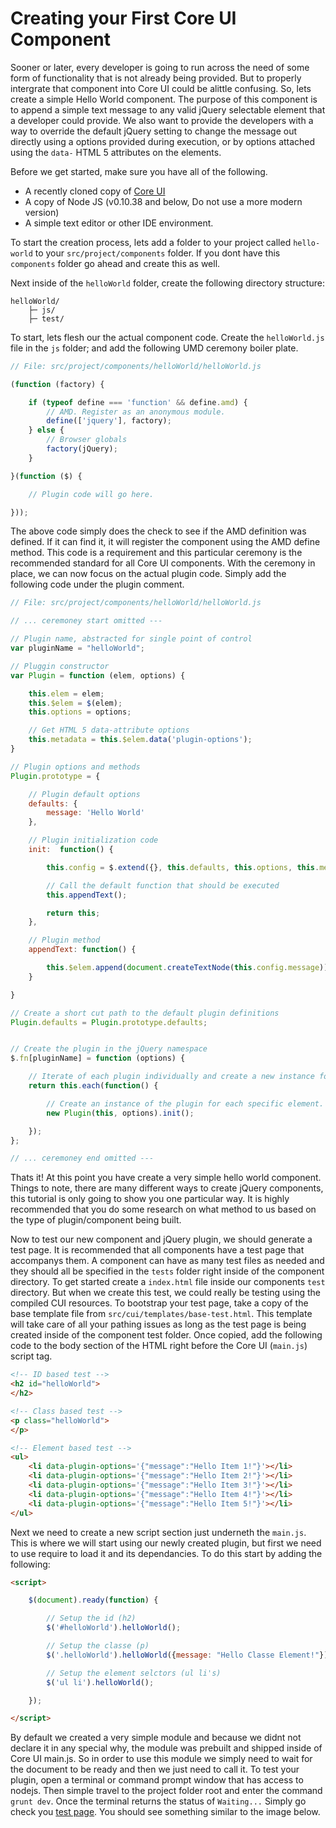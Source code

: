 # Creating your First Core UI Component

Sooner or later, every developer is going to run across the need of some form of functionality that is not already being provided. But to properly intergrate that component into Core UI could be alittle confusing. So, lets create a simple Hello World component. The purpose of this component is to append a simple text message to any valid jQuery selectable element that a developer could provide. We also want to provide the developers with a way to override the default jQuery setting to change the message out directly using a options provided during execution, or by options attached using the `data-` HTML 5 attributes on the elements.

Before we get started, make sure you have all of the following.

- A recently cloned copy of [Core UI](https://github.com/ny/coreui)
- A copy of Node JS (v0.10.38 and below, Do not use a more modern version)
- A simple text editor or other IDE environment.

To start the creation process, lets add a folder to your project called `hello-world` to your `src/project/components` folder. If you dont have this `components` folder go ahead and create this as well.

Next inside of the `helloWorld` folder, create the following directory structure:

```
helloWorld/
    ├─ js/
    ├─ test/
```

To start, lets flesh our the actual component code. Create the `helloWorld.js` file in the `js` folder; and add the following UMD ceremony boiler plate.

```js
// File: src/project/components/helloWorld/helloWorld.js

(function (factory) {

    if (typeof define === 'function' && define.amd) {
        // AMD. Register as an anonymous module.
        define(['jquery'], factory);
    } else {
        // Browser globals
        factory(jQuery);
    }

}(function ($) {

    // Plugin code will go here.

}));
```

The above code simply does the check to see if the AMD definition was defined. If it can find it, it will register the component using the AMD define method. This code is a requirement and this particular ceremony is the recommended standard for all Core UI components. With the ceremony in place, we can now focus on the actual plugin code. Simply add the following code under the plugin comment.

```js
// File: src/project/components/helloWorld/helloWorld.js

// ... ceremoney start omitted ---

// Plugin name, abstracted for single point of control
var pluginName = "helloWorld";

// Pluggin constructor
var Plugin = function (elem, options) {

    this.elem = elem;
    this.$elem = $(elem);
    this.options = options;

    // Get HTML 5 data-attribute options
    this.metadata = this.$elem.data('plugin-options');
}

// Plugin options and methods
Plugin.prototype = {

    // Plugin default options
    defaults: {
        message: 'Hello World'
    },

    // Plugin initialization code
    init:  function() {

        this.config = $.extend({}, this.defaults, this.options, this.metadata);

        // Call the default function that should be executed
        this.appendText();

        return this;
    },

    // Plugin method
    appendText: function() {

        this.$elem.append(document.createTextNode(this.config.message));
    }

}

// Create a short cut path to the default plugin definitions
Plugin.defaults = Plugin.prototype.defaults;


// Create the plugin in the jQuery namespace
$.fn[pluginName] = function (options) {

    // Iterate of each plugin individually and create a new instance for each occurance.
    return this.each(function() {

        // Create an instance of the plugin for each specific element.
        new Plugin(this, options).init();

    });
};

// ... ceremoney end omitted ---


```

Thats it! At this point you have create a very simple hello world component. Things to note, there are many different ways to create jQuery components, this tutorial is only going to show you one particular way. It is highly recommended that you do some research on what method to us based on the type of plugin/component being built.

Now to test our new component and jQuery plugin, we should generate a test page. It is recommended that all components have a test page that accompanys them. A component can have as many test files as needed and they should all be specified in the `tests` folder right inside of the component directory. To get started create a `index.html` file inside our components `test` directory. But when we create this test, we could really be testing using the compiled CUI resources. To bootstrap your test page, take a copy of the base template file from `src/cui/templates/base-test.html`. This template will take care of all your pathing issues as long as the test page is being created inside of the component test folder. Once copied, add the following code to the body section of the HTML right before the Core UI (`main.js`) script tag.

```html
<!-- ID based test -->
<h2 id="helloWorld">
</h2>

<!-- Class based test -->
<p class="helloWorld">
</p>

<!-- Element based test -->
<ul>
    <li data-plugin-options='{"message":"Hello Item 1!"}'></li>
    <li data-plugin-options='{"message":"Hello Item 2!"}'></li>
    <li data-plugin-options='{"message":"Hello Item 3!"}'></li>
    <li data-plugin-options='{"message":"Hello Item 4!"}'></li>
    <li data-plugin-options='{"message":"Hello Item 5!"}'></li>
</ul>

```
Next we need to create a new script section just underneth the `main.js`. This is where we will start using our newly created plugin, but first we need to use require to load it and its dependancies. To do this start by adding the following:

```html
<script>

    $(document).ready(function) {

        // Setup the id (h2)
        $('#helloWorld').helloWorld();

        // Setup the classe (p)
        $('.helloWorld').helloWorld({message: "Hello Classe Element!"});

        // Setup the element selctors (ul li's)
        $('ul li').helloWorld();

    });

</script>
```

By default we created a very simple module and because we didnt not declare it in any special why, the module was prebuilt and shipped inside of Core UI main.js. So in order to use this module we simply need to wait for the document to be ready and then we just need to call it. To test your plugin, open a terminal or command prompt window that has access to nodejs. Then simple travel to the project folder root and enter the command `grunt dev`. Once the terminal returns the status of `Waiting...` Simply go check you [test page](http://localhost:8888/dist/tests/helloWolrd/). You should see something similar to the image below.
